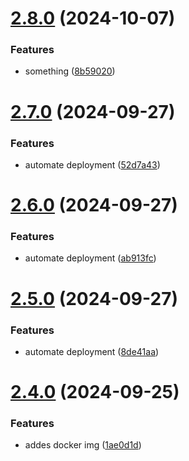 # [2.8.0](https://github.com/elobytesoftware/SemVerAuto/compare/v2.7.0...v2.8.0) (2024-10-07)


### Features

* something ([8b59020](https://github.com/elobytesoftware/SemVerAuto/commit/8b5902005e0e8cfcf8ad6b1b648dff51911d926a))



# [2.7.0](https://github.com/elobytesoftware/SemVerAuto/compare/v2.6.0...v2.7.0) (2024-09-27)


### Features

* automate deployment ([52d7a43](https://github.com/elobytesoftware/SemVerAuto/commit/52d7a432320f39c91fff60f3981175ad7841310c))



# [2.6.0](https://github.com/elobytesoftware/SemVerAuto/compare/v2.5.0...v2.6.0) (2024-09-27)


### Features

* automate deployment ([ab913fc](https://github.com/elobytesoftware/SemVerAuto/commit/ab913fc7a49d492078c20bbd070bd4900a5d2cab))



# [2.5.0](https://github.com/elobytesoftware/SemVerAuto/compare/v2.4.0...v2.5.0) (2024-09-27)


### Features

* automate deployment ([8de41aa](https://github.com/elobytesoftware/SemVerAuto/commit/8de41aa452c24452a0850870e4621f9939175378))



# [2.4.0](https://github.com/elobytesoftware/SemVerAuto/compare/v2.3.1...v2.4.0) (2024-09-25)


### Features

* addes docker img ([1ae0d1d](https://github.com/elobytesoftware/SemVerAuto/commit/1ae0d1d95768102d174477541184542600e94366))



